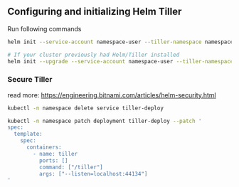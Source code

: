 ## Configuring and initializing Helm Tiller

Run following commands

```sh
helm init --service-account namespace-user --tiller-namespace namespace

# If your cluster previously had Helm/Tiller installed
helm init --upgrade --service-account namespace-user --tiller-namespace namespace
```

### Secure Tiller

read more: https://engineering.bitnami.com/articles/helm-security.html

```sh
kubectl -n namespace delete service tiller-deploy

kubectl -n namespace patch deployment tiller-deploy --patch '
spec:
  template:
    spec:
      containers:
        - name: tiller
          ports: []
          command: ["/tiller"]
          args: ["--listen=localhost:44134"]
'
```
